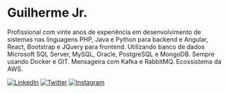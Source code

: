 # Guilherme Jr.

Profissional com vinte anos de experiência em desenvolvimento de sistemas nas linguagens PHP, Java e Python para backend e Angular, React, Bootstrap e JQuery para frontend. Utilizando banco de dados Microsoft SQL Server, MySQL, Oracle, PostgreSQL e MongoDB. Sempre usando Docker e GIT. Mensageira com Kafka e RabbitMQ. Ecossistema da AWS.

[![LinkedIn](https://img.shields.io/badge/LinkedIn-000?style=for-the-badge&logo=linkedin&logoColor=0E76A8)](https://www.linkedin.com/in/guilhermejr/)
[![Twitter](https://img.shields.io/badge/Twitter-000?style=for-the-badge&logo=twitter)](https://twitter.com/guilhermejr)
[![Instagram](https://img.shields.io/badge/Instagram-000?style=for-the-badge&logo=instagram)](https://www.instagram.com/guilhermejr/)